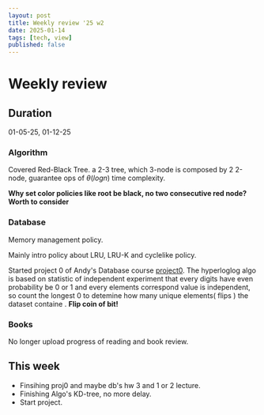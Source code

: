 ```yaml
---
layout: post
title: Weekly review '25 w2
date: 2025-01-14
tags: [tech, view]
published: false
---
```


# Weekly review

## Duration

01-05-25, 01-12-25

### Algorithm

Covered Red-Black Tree. a 2-3 tree, which 3-node is composed by 2 2-node, guarantee ops of $\theta(log n)$ time complexity.

**Why set color policies like root be black, no two consecutive red node? Worth to consider**

### Database

Memory management policy.

Mainly intro policy about LRU, LRU-K and cyclelike policy.

Started project 0 of Andy's Database course [project0](https://15445.courses.cs.cmu.edu/fall2024/project0/).
The hyperloglog algo is based on statistic of independent experiment that every digits have even probability be 0 or 1 and every elements correspond value is independent, so count the longest 0 to detemine how many unique elements( flips ) the dataset containe . **Flip coin of bit!**

### Books

No longer upload progress of reading and book review.

## This week

- Finsihing proj0 and maybe db's hw 3 and 1 or 2 lecture.
- Finishing Algo's KD-tree, no more delay.
- Start project.

